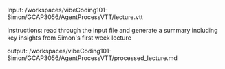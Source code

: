 Input: /workspaces/vibeCoding101-Simon/GCAP3056/AgentProcessVTT/lecture.vtt

Instructions: read through the input file and generate a summary including key insights from Simon's first week lecture

output: /workspaces/vibeCoding101-Simon/GCAP3056/AgentProcessVTT/processed_lecture.md